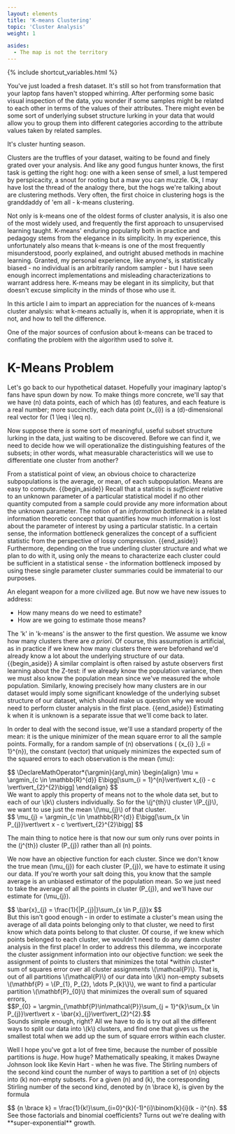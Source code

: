 ```yaml
---
layout: elements
title: 'K-means Clustering'
topic: 'Cluster Analysis'
weight: 1

asides:
  - The map is not the territory
---
```

{% include shortcut_variables.html %}
<div id="top-plot"></div>

You've just loaded a fresh dataset. It's still so hot from transformation that
your laptop fans haven't stopped whirring. After performing some basic visual
inspection of the data, you wonder if some samples might be related to each
other in terms of the values of their attributes. There might even be some sort
of underlying subset structure lurking in your data that would allow you to
group them into different categories according to the attribute values taken by
related samples.

It's cluster hunting season.

Clusters are the truffles of your dataset, waiting to be found and finely grated
over your analysis. And like any good fungus hunter knows, the first
task is getting the right hog: one with a keen sense of smell, a lust tempered
by perspicacity, a snout for rooting but a maw you can muzzle. Ok, I may have
lost the thread of the analogy there, but the hogs we're talking about are
clustering methods. Very often, the first choice in clustering hogs is the
granddaddy of 'em all - k-means clustering.

Not only is k-means one of the oldest forms of cluster analysis, it is also one
of the most widely used, and frequently the first approach to unsupervised
learning taught. K-means' enduring popularity both in practice and pedagogy
stems from the elegance in its simplicity. In my experience, this unfortunately
also means that k-means is one of the most frequently misunderstood, poorly
explained, and outright abused methods in machine learning. Granted, my personal
experience, like anyone's, is statistically biased - no individual is an
arbitrarily random sampler - but I have seen enough incorrect implementations
and misleading characterizations to warrant address here. K-means may be elegant
in its simplicity, but that doesn't excuse simplicity in the minds of those who
use it.

In this article I aim to impart an appreciation for the nuances of k-means
cluster analysis: what k-means actually is, when it is appropriate, when it is
not, and how to tell the difference.

One of the major sources of confusion about k-means can be traced to conflating
the problem with the algorithm used to solve it.

# K-Means Problem

Let's go back to our hypothetical dataset. Hopefully your imaginary laptop's
fans have spun down by now. To make things more concrete, we'll say that we have <mjx-container>\(n\)</mjx-container> data points, each of which has <mjx-container>\(d\)</mjx-container> features, and each feature is a real
number; more succinctly, each data point <mjx-container>\(x_{i}\)</mjx-container> is a <mjx-container>\(d\)</mjx-container>-dimensional real
vector for <mjx-container>\(1 \leq i \leq n\)</mjx-container>.

Now suppose there *is* some sort of meaningful, useful subset structure lurking
in the data, just waiting to be discovered. Before we can find it, we need to
decide how we will operationalize the distinguishing features of the subsets;
in other words, what measurable characteristics will we use to differentiate
one cluster from another?

From a statistical point of view, an obvious choice to characterize
subpopulations is the average, or mean, of each subpopulation. Means are easy
to compute.
{{begin_aside}} Recall that a statistic is <dfn>sufficient</dfn> relative to an unknown
parameter of a particular statistical model if no other quantity computed from
a sample could provide any more information about the unknown parameter. The
notion of an <dfn>information bottleneck</dfn> is a related information
theoretic concept that quantifies how much information is lost about the
parameter of interest by using a particular statistic. In a certain sense, the
information bottleneck generalizes the concept of a sufficient statistic from
the perspective of lossy compression.
{{end_aside}}
Furthermore, depending on the true underling cluster structure and
what we plan to do with it, using only the means to characterize each cluster
could be sufficient in a statistical sense - the information bottleneck imposed
by using these single parameter cluster summaries could be immaterial to our
purposes.

An elegant weapon for a more civilized age. But now we have new issues to
address:
 - How many means do we need to estimate?
 - How are we going to estimate those means?

The 'k' in 'k-means' is the answer to the first question. We assume we know how
many clusters there are <i class="latin">a priori</i>. Of course, this
assumption is artificial, as in practice if we knew how many clusters there were
beforehand we'd already know a lot about the underlying structure of our data.
{{begin_aside}} A similar complaint is often
raised by astute observers first learning about the Z-test: if we already know
the population variance, then we must also know the population mean since we've
measured the whole population. Similarly, knowing precisely how many clusters
are in our dataset would imply some significant knowledge of the underlying
subset structure of our dataset, which should make us question why we would need
to perform cluster analysis in the first place. {{end_aside}}
Estimating k when it is
unknown is a separate issue that we'll come back to later.

In order to deal with the second issue, we'll use a standard property of the
mean: it is the unique minimizer of the mean square error to all the sample points.
Formally, for a random sample of <mjx-container>\(n\)</mjx-container> observations <mjx-container>\( \{x_{i} \}_{i = 1}^{n}\)</mjx-container>,
the constant (vector) that uniquely minimizes the expected sum of the squared
errors to each observation is the mean <mjx-container>\(\mu\)</mjx-container>:

<div>
$$
\DeclareMathOperator*{\argmin}{arg\,min}
\begin{align}
\mu = \argmin_{c \in \mathbb{R}^{d}} E\bigg[\sum_{i = 1}^{n}\vert\vert x_{i} - c \vert\vert_{2}^{2}\bigg]
\end{align}
$$
</div>
We want to apply this property of means not to the whole data set, but to
each of our <mjx-container>\(k\)</mjx-container> clusters individually. So for the <mjx-container>\(j^{th}\)</mjx-container> cluster <mjx-container>\(P_{j}\)</mjx-container>, we
want to use just the mean <mjx-container>\(\mu_{j}\) of that cluster.

<div>
$$
\mu_{j} = \argmin_{c \in \mathbb{R}^{d}} E\bigg[\sum_{x \in P_{j}}\vert\vert x - c \vert\vert_{2}^{2}\bigg]
$$
</div>

The main thing to notice here is that now our sum only runs over points in the <mjx-container>\(j^{th}\)</mjx-container>
cluster <mjx-container>\(P_{j}\)</mjx-container> rather than all <mjx-container>\(n\)</mjx-container> points.

We now have an objective function for each cluster. Since we don't know the
true mean <mjx-container>\(\mu_{j}\)</mjx-container> for each cluster <mjx-container>\(P_{j}\)</mjx-container>, we have to estimate it using our
data. If you're worth your salt doing this, you know that the sample average is an
unbiased estimator of the population mean. So we just need to take the average
of all the points in cluster <mjx-container>\(P_{j}\)</mjx-container>, and we'll have our estimate for <mjx-container>\(\mu_{j}\)</mjx-container>.
<div>
$$
\bar{x}_{j} = \frac{1}{|P_{j}|}\sum_{x \in P_{j}}x
$$
</div>
But this isn't good enough - in order to estimate a cluster's mean using the
average of all data points belonging only to that cluster, we need to first know
which data points belong to that cluster. Of course, if we knew which points
belonged to each cluster, we wouldn't need to do any damn cluster analysis in
the first place! In order to address this dilemma, we incorporate the cluster
assignment information into our objective function: we seek the assignment of
points to clusters that minimizes the total *within cluster* sum of squares
error over all cluster assignments <mjx-container>\(\mathcal{P}\)</mjx-container>.
That is, out of all partitions <mjx-container>\(\mathcal{P}\)</mjx-container> of our data into <mjx-container>\(k\)</mjx-container> non-empty subsets <mjx-container>\(\mathbf{P} = \{P_{1}, P_{2}, \dots P_{k}\}\)</mjx-container>, we want to find a particular
partition <mjx-container>\(\mathbf{P}_{0}\)</mjx-container> that minimizes the overall sum of squared errors,
<div>
$$P_{0} = \argmin_{\mathbf{P}\in\mathcal{P}}\sum_{j = 1}^{k}\sum_{x \in P_{j}}\vert\vert x - \bar{x}_{j}\vert\vert_{2}^{2}.$$
</div>
Sounds simple enough, right? All we have to do is try out all the different ways
to split our data into <mjx-container>\(k\)</mjx-container> clusters, and find one that gives us the smallest
total when we add up the sum of square errors within each cluster.

Well I hope you've got a lot of free time, because the number of possible
partitions is *huge*. How huge? Mathematically speaking, it makes Dwayne Johnson
look like Kevin Hart - when he was five. The Stirling numbers of the second kind
count the number of ways to partition a set
of <mjx-container>\(n\)</mjx-container> objects
into <mjx-container>\(k\)</mjx-container> non-empty subsets.
For a given <mjx-container>\(n\)</mjx-container> and <mjx-container>\(k\)</mjx-container>,
the corresponding Stirling number of the second kind,
denoted by <mjx-container>\(n \brace k\)</mjx-container>, is given by the
formula
<div>
$$
{n \brace k} = \frac{1}{k!}\sum_{i=0}^{k}(-1)^{i}\binom{k}{i}(k - i)^{n}.
$$
</div>
See those factorials and binomial coefficients? Turns out we're dealing with
**super-exponential** growth.

<script src="/assets/js/d3.js"></script>
<script src="/assets/js/elements/Unsupervised/Cluster_Analysis/kmeans.js"></script>
